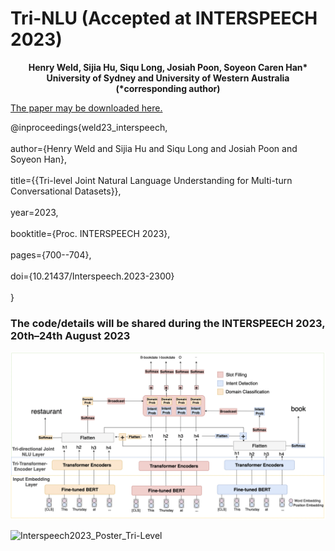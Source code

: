 # Tri-NLU (Accepted at INTERSPEECH 2023)

__<p align="center">Henry Weld, Sijia Hu, Siqu Long, Josiah Poon, Soyeon Caren Han* <br/> University of Sydney and University of Western Australia <br/>(*corresponding author)</p>__

[The paper may be downloaded here.](https://www.isca-speech.org/archive/interspeech_2023/weld23_interspeech.html)

@inproceedings{weld23_interspeech,<br>  
  author={Henry Weld and Sijia Hu and Siqu Long and Josiah Poon and Soyeon Han},<br>  
  title={{Tri-level Joint Natural Language Understanding for Multi-turn Conversational Datasets}},<br>  
  year=2023,<br>  
  booktitle={Proc. INTERSPEECH 2023},<br>  
  pages={700--704},<br>  
  doi={10.21437/Interspeech.2023-2300}<br>  
}

### **The code/details will be shared during the INTERSPEECH 2023, 20th–24th August 2023**


![The Tri-NLU model](https://github.com/adlnlp/Tri-NLU/blob/main/ourmodel(1).png?raw=true)


![Interspeech2023_Poster_Tri-Level](https://github.com/adlnlp/Tri-NLU/assets/42828131/aadef24a-73ec-4d1d-bcd0-744345873d97)
